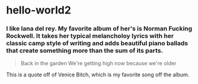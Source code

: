 # hello-world2
### I like lana del rey. My favorite album of her's is Norman Fucking Rockwell. It takes her typical melancholoy lyrics with her classic camp style of writing and adds beautiful piano ballads that create something more than the sum of its parts.
>Back in the garden
>We're getting high now because we're older

This is a quote off of Venice Bitch, which is my favorite song off the album.
